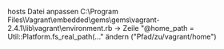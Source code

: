 hosts Datei anpassen
C:\Program Files\Vagrant\embedded\gems\gems\vagrant-2.4.1\lib\vagrant\environment.rb -> Zeile "@home_path  = Util::Platform.fs_real_path(..." ändern ("Pfad/zu/vagrant/home")